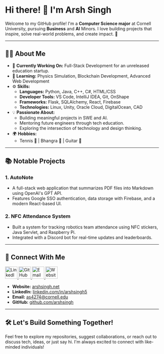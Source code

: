 # Hi there! 👋 I'm Arsh Singh

Welcome to my GitHub profile! I'm a **Computer Science major** at Cornell University, pursuing **Business** and **AI** Minors. I love building projects that inspire, solve real-world problems, and create impact. 🚀

---

## 👩‍💻 About Me
- 🔭 **Currently Working On:** Full-Stack Development for an unreleased education startup.
- 🌱 **Learning:** Physics Simulation, Blockchain Development, Advanced Web Development
- ⚙️ **Skills:**
  - **Languages:** Python, Java, C++, C#, HTML/CSS
  - **Developer Tools:** VS Code, IntelliJ IDEA, Git, OnShape
  - **Frameworks:** Flask, SQLAlchemy, React, Firebase
  - **Technologies:** Linux, Unity, Oracle Cloud, DigitalOcean, CAD
- 💡 **Passionate About:**
  - Building meaningful projects in SWE and AI.
  - Mentoring future engineers through tech education.
  - Exploring the intersection of technology and design thinking.
- 🌍 **Hobbies:**
  - Tennis 🎾 | Bhangra 🕺 | Guitar 🎸

---

## 📚 Notable Projects
### **1. AutoNote**
- A full-stack web application that summarizes PDF files into Markdown using OpenAI's GPT API.
- Features Google SSO authentication, data storage with Firebase, and a modern React-based UI.

### **2. NFC Attendance System**
- Built a system for tracking robotics team attendance using NFC stickers, Java Servlet, and Raspberry Pi.
- Integrated with a Discord bot for real-time updates and leaderboards.

---

## 💼 Connect With Me

<a href="https://linkedin.com/in/arshsingh5" target="_blank">
  <img src="https://cdn-icons-png.flaticon.com/512/174/174857.png" alt="LinkedIn" width="40" height="40">
</a>

<a href="https://github.com/arshsingh" target="_blank">
  <img src="https://cdn-icons-png.flaticon.com/512/733/733553.png" alt="GitHub" width="40" height="40">
</a>

<a href="mailto:as4274@cornell.edu" target="_blank">
  <img src="https://cdn-icons-png.flaticon.com/512/732/732200.png" alt="Email" width="40" height="40">
</a>

<a href="https://arshsingh.net" target="_blank">
  <img src="https://cdn-icons-png.flaticon.com/512/841/841364.png" alt="Website" width="40" height="40">
</a>

- **Website:** [arshsingh.net](https://arshsingh.net)
- **LinkedIn:** [linkedin.com/in/arshsingh5](https://www.linkedin.com/in/arshsingh5)
- **Email:** [as4274@cornell.edu](mailto:as4274@cornell.edu)
- **GitHub:** [github.com/arshsingh](https://github.com/arshsingh)

---

## 🛠️ Let's Build Something Together!
Feel free to explore my repositories, suggest collaborations, or reach out to discuss tech, ideas, or just say hi. I'm always excited to connect with like-minded individuals!


